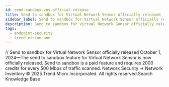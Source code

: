 ```yaml
---
id: send-sandbox-vns-official-release
title: Send to sandbox for Virtual Network Sensor officially released
sidebar_label: Send to sandbox for Virtual Network Sensor officially released
description: Send to sandbox for Virtual Network Sensor officially released
tags:
  - endpoint-security
  - trend-vision-one
---
```


/*<![CDATA[*/ $('#title').html($('meta[name=map-description]').attr('content')); /*]]>*/ Send to sandbox for Virtual Network Sensor officially released October 1, 2024—The send to sandbox feature for Virtual Network Sensor is now officially released. Send to sandbox is a paid feature and requires 2000 credits for every 500 Mbps of traffic scanned. Network Security → Network Inventory © 2025 Trend Micro Incorporated. All rights reserved.Search Knowledge Base